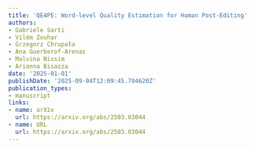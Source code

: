 ```yaml
---
title: 'QE4PE: Word-level Quality Estimation for Human Post-Editing'
authors:
- Gabriele Sarti
- Vilém Zouhar
- Grzegorz Chrupała
- Ana Guerberof-Arenas
- Malvina Nissim
- Arianna Bisazza
date: '2025-01-01'
publishDate: '2025-09-04T12:09:45.794620Z'
publication_types:
- manuscript
links:
- name: arXiv
  url: https://arxiv.org/abs/2503.03044
- name: URL
  url: https://arxiv.org/abs/2503.03044
---
```

